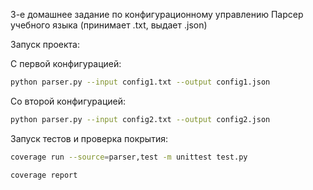 3-е домашнее задание по конфигурационному управлению
Парсер учебного языка (принимает .txt, выдает .json)

Запуск проекта: 

C первой конфигурацией:
```bash
python parser.py --input config1.txt --output config1.json
```
Со второй конфигурацией:
```bash
python parser.py --input config2.txt --output config2.json
```
Запуск тестов и проверка покрытия:
```bash
coverage run --source=parser,test -m unittest test.py
```

```bash     
coverage report
```
